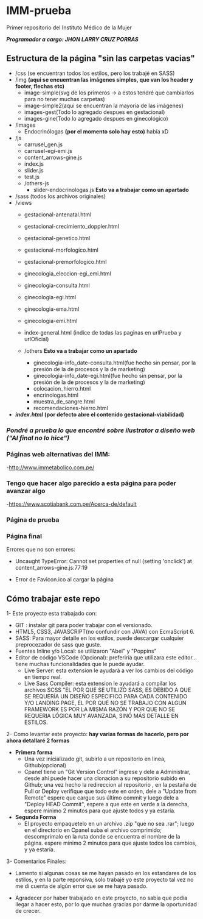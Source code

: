 # IMM-prueba
Primer repositorio del Instituto Médico de la Mujer


***Programador a cargo: JHON LARRY CRUZ PORRAS***

## Estructura de la página "sin las carpetas vacias"

- /css (se encuentran todos los estilos, pero los trabajé en SASS)
- /img **(aqui se encuentran las imágenes simples, que van los header y footer, flechas etc)**
    - image-simple(svg de los primeros -> a estos tendré que cambiarlos para no tener muchas carpetas)
    - image-simple2(aqui se encuentran la mayoria de las imágenes)
    - images-gest(Todo lo agregado despues en gestacional)
    - images-gine(Todo lo agregado despues en ginecológico)
- /images
    - Endocrinólogas **(por el momento solo hay esto)** había xD
- /js
    - carrusel_gen.js
    - carrusel-egi-emi.js
    - content_arrows-gine.js
    - index.js
    - slider.js
    - test.js
    - /others-js
        - slider-endocrinologas.js **Esto va a trabajar como un apartado**
- /sass (todos los archivos originales)
- /views
    - gestacional-antenatal.html
    - gestacional-crecimiento_doppler.html
    - gestacional-genetico.html
    - gestacional-morfologico.html
    - gestacional-premorfologico.html

    - ginecologia_eleccion-egi_emi.html
    - ginecologia-consulta.html
    - ginecologia-egi.html
    - ginecologia-ema.html
    - ginecologia-emi.html

    - index-general.html (indice de todas las paginas en urlPrueba y urlOficial)

    - /others **Esto va a trabajar como un apartado**
        - ginecologia-info_date-consulta.html(fue hecho sin pensar, por la presión de la de procesos y la de marketing)
        - ginecologia-info_date-egi.html(fue hecho sin pensar, por la presión de la de procesos y la de marketing)
        - colocacion_hierro.html 
        - encrinologas.html
        - muestra_de_sangre.html
        - recomendaciones-hierro.html
- ***index.html***  **(por defecto abre el contenido gestacional-viabilidad)**

### ***Pondré a prueba lo que encontré sobre ilustrator a diseño web ("Al final no lo hice")***

### Páginas web alternativas del IMM:
-http://www.immetabolico.com.pe/

### Tengo que hacer algo parecido a esta página para poder avanzar algo
-https://www.scotiabank.com.pe/Acerca-de/default

### Página de prueba

### Página final


Errores que no son errores:
- Uncaught TypeError: Cannot set properties of null (setting 'onclick')
    at content_arrows-gine.js:77:19

- Error de Favicon.ico al cargar la página

## Cómo trabajar este repo

1- Este proyecto esta trabajado con:
 - GIT : instalar git para poder trabajar con el versionado.
 - HTML5, CSS3, JAVASCRIPT(no confundir con JAVA) con EcmaScript 6.
 - SASS: Para mayor detalle en los estilos, puede descargar cualquier preprocezador de sass que guste.
 - Fuentes Inline y/o Local: se utilizaron "Abel" y "Poppins"
 - Editor de código VSCode (Opcional): preferiría que utilizara este editor... tiene muchas funcionalidades que le puede ayudar.
    - Live Server: esta extension le ayudará a ver los cambios del código en tiempo real.
    - Live Sass Compiler: esta extension le ayudará a compilar los archivos SCSS "EL POR QUE SE UTILIZÓ SASS, ES DEBIDO A QUE SE REQUERÍA UN DISEÑO ESPECIFICO PARA CADA CONTENIDO Y/O LANDING PAGE, EL POR QUE NO SE TRABAJO CON ALGÚN FRAMEWORK ES POR LA MISMA RAZÓN Y POR QUE NO SE REQUERIA LÓGICA MUY AVANZADA, SINÓ MÁS DETALLE EN ESTILOS.

2- Como levantar este proyecto:
**hay varias formas de hacerlo, pero por ahora detallaré 2 formas**

- **Primera forma**
    - Una vez inicializado git, subirlo a un repositorio en linea, Github(opcional)
    - Cpanel tiene un "Git Version Control" ingrese y dele a Administrar, desde ahí puede hacer una clonacion a su repositorio subido en Github; una vez hecho la redireccion al repositorio , en la pestaña de Pull or Deploy verifique que todo este en orden, dele a "Update from Remote" espere que cargue sus último commit y luego dele a "Deploy HEAD Commit", espere a que este en verde a la derecha, espere minimo 2 minutos para que ajuste todos y ya estaría.
- **Segunda Forma**
    - El proyecto empaquetelo en un archivo .zip "que no sea .rar"; luego en el directorio en Cpanel suba el archivo comprimido; descomprimalo en la ruta donde se encuentra el nombre de la página. espere minimo 2 minutos para que ajuste todos los cambios, y ya estaría.

3- Comentarios Finales:
- Lamento si algunas cosas se me hayan pasado en los estandares de los estilos, y en la parte reponsiva, solo trabajé yo este proyecto tal vez no me di cuenta de algún error que se me haya pasado.

- Agradecer por haber trabajado en este proyecto, no sabía que podia llegar a hacer esto, por lo que muchas gracias por darme la oportunidad de crecer.